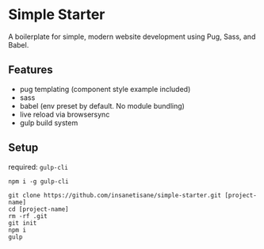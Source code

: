 # Simple Starter

A boilerplate for simple, modern website development using Pug, Sass, and Babel.

## Features

- pug templating (component style example included)
- sass
- babel (env preset by default. No module bundling)
- live reload via browsersync
- gulp build system

## Setup

required: `gulp-cli`

`npm i -g gulp-cli`

```
git clone https://github.com/insanetisane/simple-starter.git [project-name]
cd [project-name]
rm -rf .git
git init
npm i
gulp
```

